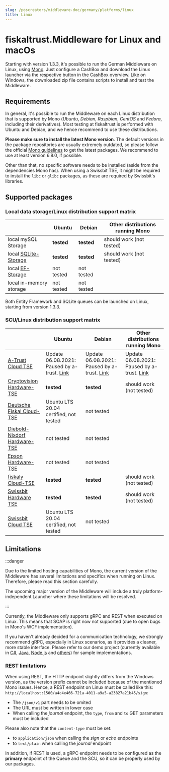 ```yaml
---
slug: /poscreators/middleware-doc/germany/platforms/linux
title: Linux
---
```


# fiskaltrust.Middleware for Linux and macOs

Starting with version 1.3.3, it's possible to run the German Middleware on Linux, using [Mono](https://www.mono-project.com/). Just configure a CashBox and download the Linux launcher via the respective button in the CashBox overview. Like on Windows, the downloaded zip file contains scripts to install and test the Middleware.

## Requirements

In general, it's possible to run the Middleware on each Linux distribution that is supported by Mono (_Ubuntu_, _Debian_, _Raspbian_, _CentOS_ and _Fedora_, including their derivatives). Most testing at fiskaltrust is performed with Ubuntu and Debian, and we hence recommend to use these distributions.

**Please make sure to install the latest Mono version**. The default versions in the package repositories are usually extremely outdated, so please follow the official [Mono guidelines](https://www.mono-project.com/download/stable/#download-lin-ubuntu) to get the latest packages. We recommend to use at least version 6.8.0, if possible.

Other than that, no specific software needs to be installed (aside from the dependencies Mono has). When using a Swissbit TSE, it might be required to install the `libc` or `glibc` packages, as these are required by Swissbit's libraries.

## Supported packages

### Local data storage/Linux distribution support matrix

|                                                                 | Ubuntu     | Debian     | Other distributions running Mono |
|-----------------------------------------------------------------|------------|------------|----------------------------------|
| local mySQL Storage                                             | **tested** | **tested** | should work (not tested)         |
| local [SQLite-Storage](../on-premise-databases/sqlite.md)       | **tested** | **tested** | should work (not tested)         |
| local [EF-Storage](../on-premise-databases/entity-framework.md) | not tested | not tested |                                  |
| local in-memory storage                                         | not tested | not tested |                                  |

Both Entity Framework and SQLite queues can be launched on Linux, starting from version 1.3.3. 

### SCU/Linux distribution support matrix

|                                                           | Ubuntu                                                       | Debian                                                       | Other distributions running Mono                             |
| --------------------------------------------------------- | ------------------------------------------------------------ | ------------------------------------------------------------ | ------------------------------------------------------------ |
| [A-Trust Cloud TSE](../scu/a-trust.md)                    | Update 06.08.2021: Paused by a-trust. [Link](https://www.a-trust-tse.de/de/kassensichv/news/news/status-update-august/) | Update 06.08.2021: Paused by a-trust. [Link](https://www.a-trust-tse.de/de/kassensichv/news/news/status-update-august/) | Update 06.08.2021: Paused by a-trust. [Link](https://www.a-trust-tse.de/de/kassensichv/news/news/status-update-august/) |
| [Cryptovision Hardware-TSE](../scu/cryptovision.md)       | **tested**                                                   | **tested**                                                   | should work (not tested)                                     |
| [Deutsche Fiskal Cloud-TSE](../scu/deutsche-fiskal.md)    | Ubuntu LTS 20.04 certified, not tested                       | not tested                                                   |                                                              |
| [Diebold-Nixdorf Hardware-TSE](../scu/diebold-nixdorf.md) | not tested                                                   | not tested                                                   |                                                              |
| [Epson Hardware-TSE](../scu/epson.md)                     | not tested                                                   | not tested                                                   |                                                              |
| [fiskaly Cloud-TSE](../scu/fiskaly.md)                    | **tested**                                                   | **tested**                                                   | should work (not tested)                                     |
| [Swissbit Hardware TSE](../scu/swissbit.md)               | **tested**                                                   | **tested**                                                   | should work (not tested)                                     |
| [Swissbit Cloud TSE](../scu/swissbit-cloud.md)            | Ubuntu LTS 20.04 certified, not tested                       | not tested                                                   |                                                              |

## Limitations

:::danger

Due to the limited hosting capabilities of Mono, the current version of the Middleware has several limitations and specifics when running on Linux. Therefore, please read this section carefully.

The upcoming major version of the Middleware will include a truly platform-independent Launcher where these limitations will be resolved.

:::


Currently, the Middleware only supports gRPC and REST when executed on Linux. This means that SOAP is right now not supported (due to open bugs in Mono's WCF implementation). 

If you haven't already decided for a communication technology, we strongly recommend gRPC, especially in Linux scenarios, as it provides a cleaner, more stable interface. Please refer to our demo project (currently available in [C#](https://github.com/fiskaltrust/middleware-demo-dotnet), [Java](https://github.com/fiskaltrust/middleware-demo-java), [Node.js](https://github.com/fiskaltrust/middleware-demo-node) and [others](https://github.com/fiskaltrust)) for sample implementations.

### REST limitations
When using REST, the HTTP endpoint slightly differs from the Windows version, as the version prefix cannot be included because of the mentioned Mono issues. Hence, a REST endpoint on Linux must be called like this: `http://localhost:1500/a4c4e466-721a-4011-a9a5-a23827a21b45/sign`:
- The `/json/v1` part needs to be omited
- The URL must be written in lower case
- When calling the _journal_ endpoint, the `type`, `from` and `to` GET parameters must be included

Please also note that the `content-type` must be set:
- to `application/json` when calling the _sign_ or _echo_ endpoints
- to `text/plain` when calling the _journal_ endpoint

In addition, if REST is used, a gRPC endpoint needs to be configured as the **primary** endpoint of the Queue and the SCU, so it can be properly used by our packages.
